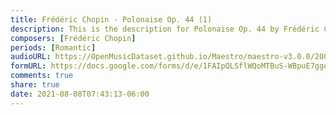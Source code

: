 ```yaml
---
title: Frédéric Chopin - Polonaise Op. 44 (1)
description: This is the description for Polonaise Op. 44 by Frédéric Chopin
composers: [Frédéric Chopin]
periods: [Romantic]
audioURL: https://OpenMusicDataset.github.io/Maestro/maestro-v3.0.0/2006/MIDI-Unprocessed_15_R1_2006_01-05_ORIG_MID--AUDIO_15_R1_2006_02_Track02_wav.midi
formURL: https://docs.google.com/forms/d/e/1FAIpQLSflWQoMTBuS-WBpuE7gge8e89jjS9zKnU0HqdXmRgJw3Yqmdw/viewform
comments: true
share: true
date: 2021-08-08T07:43:13-06:00
---
```

